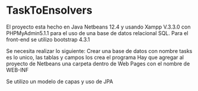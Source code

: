 # TaskToEnsolvers
 
 El proyecto esta hecho en Java Netbeans 12.4 y usando Xampp V.3.3.0 con PHPMyAdmin5.1.1 para el uso de una base de datos relacional SQL.
 Para el front-end se utilizo bootstrap 4.3.1
 
 Se necesita realizar lo siguiente:
 Crear una base de datos con nombre tasks es lo unico, las tablas y campos los crea el programa
 Hay que agregar al proyecto de Netbeans una carpeta dentro de Web Pages con el nombre de WEB-INF
 
 Se utilizo un modelo de capas y uso de JPA

